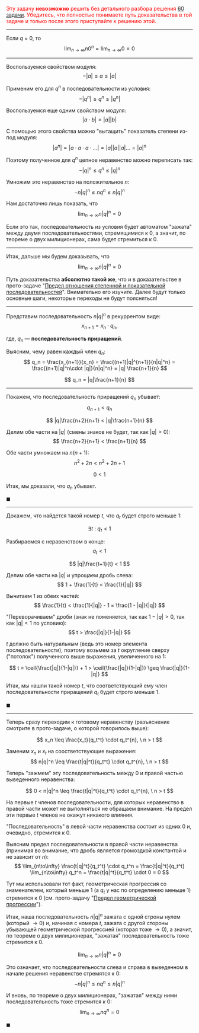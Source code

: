 <span style="color: red;">Эту задачу <b>невозможно</b> решить без детального разбора решения <a href="/tasks/60">60 задачи</a>. Убедитесь, что полностью понимаете путь доказательства в той задаче и только после этого приступайте к решению этой.</span>

---

Если $q$ = 0, то
$$ \lim_{n\to\infty} n 0^n = \lim_{n\to\infty} 0 = 0 $$

---

Воспользуемся свойством модуля:
$$ -|a| \leq a \leq |a| $$

Применим его для $q^n$ в последовательности из условия:
$$ -|q^n| \leq q^n \leq |q^n| $$

Воспользуемся еще одним свойством модуля:
$$ |a\cdot b| = |a||b| $$

С помощью этого свойства можно "вытащить" показатель степени из-под модуля:
$$ |a^n| = |a\cdot a\cdot a\cdot\ldots| = |a||a||a|\ldots = |a|^n $$

Поэтому полученное для $q^n$ цепное неравенство можно переписать так:
$$ -|q|^n \leq q^n \leq |q|^n $$

Умножим это неравенство на положительное $n$:
$$ -n|q|^n \leq nq^n \leq n|q|^n $$

Нам достаточно лишь показать, что
$$ \lim_{n\to\infty} n|q|^n = 0 $$

Если это так, последовательность из условия будет автоматом "зажата" между двумя последовательностями, стремящимися к $0$, а значит, по теореме о двух милиционерах, сама будет стремиться к $0$.

---

Итак, дальше мы будем доказывать, что
$$ \lim_{n\to\infty} n|q|^n = 0 $$

Путь доказательства **абсолютно такой же**, что и в доказательстве в прото-задаче "[Предел отношения степенной и показательной последовательностей](/proto/sequences/limits/exp-ratio)".
Внимательно его изучите. Далее будут только основные шаги, некоторые переходы не будут поясняться!

---

Представим последовательность $n|q|^n$ в рекуррентом виде:
$$ x_{n+1} = x_n\cdot q_n, $$

где, $q_n$ — **последовательность приращений**.

Выясним, чему равен каждый член $q_n$:
$$ q_n = \frac{x_{n+1}}{x_n} = \frac{(n+1)|q|^{n+1}}{n|q|^n} = \frac{(n+1)|q|^n\cdot |q|}{n|q|^n} = |q| \frac{n+1}{n} $$

$$ q_n = |q|\frac{n+1}{n} $$

---

Покажем, что последовательность приращений $q_n$ убывает:
$$ q_{n+1} < q_n $$

$$ |q|\frac{n+2}{n+1} < |q|\frac{n+1}{n} $$

Делим обе части на $|q|$ (смены знаков не будет, так как $|q|>0$):
$$ \frac{n+2}{n+1} < \frac{n+1}{n} $$

Обе части умножаем на $n(n+1)$:
$$ n^2 + 2n < n^2 + 2n + 1 $$

$$ 0 < 1 $$

Итак, мы доказали, что $q_n$ убывает.

$\blacksquare$

---

Докажем, что найдется такой номер $t$, что $q_t$ будет строго меньше $1$:

$$ \exists t \ : \ q_t < 1 $$

Разбираемся с неравенством в конце:
$$ q_t < 1 $$

$$ |q|\frac{t+1}{t} < 1 $$

Делим обе части на $|q|$ и упрощаем дробь слева:
$$ 1 + \frac{1}{t} < \frac{1}{|q|} $$

Вычитаем $1$ из обеих частей:
$$ \frac{1}{t} < \frac{1}{|q|} - 1 = \frac{1 - |q|}{|q|} $$

"Переворачиваем" дроби (знак не поменяется, так как $1-|q|>0$, так как $|q| < 1$ по условию):
$$ t > \frac{|q|}{1-|q|} $$

$t$ должно быть натуральным (ведь это номер элемента последовательности), поэтому возьмем за $t$ округление сверху ("потолок") полученного выше выражения, увеличенного на $1$:

$$ t = \ceil{\frac{|q|}{1-|q|}} + 1 > \ceil{\frac{|q|}{1-|q|}} \geq \frac{|q|}{1-|q|} $$

Итак, мы нашли такой номер $t$, что соответствующий ему член последовательности приращений $q_t$ будет строго меньше $1$.

$\blacksquare$

---

Теперь сразу переходим к готовому неравенству (разъяснение смотрите в прото-задаче, о которой говорилось выше):

$$ x_n \leq \frac{x_t}{q_t^t} \cdot q_t^{n}, \ n > t $$

Заменим $x_n$ и $x_t$ на соостветствующие выражения:
$$ n|q|^n \leq \frac{t|q|^t}{q_t^t} \cdot q_t^{n}, \ n > t $$

Теперь "зажмем" эту последовательность между $0$ и правой частью выведенного неравенства:

$$ 0 < n|q|^n \leq \frac{t|q|^t}{q_t^t} \cdot q_t^{n}, \ n > t $$

На первые $t$ членов последовательности, для которых неравенство в правой части может не выполняться не обращаем внимание.
На предел эти первые $t$ членов не окажут никакого влияния.

"Последовательность" в левой части неравенства состоит из одних $0$ и, очевидно, стремится к $0$.

Выясним предел последовательности в правой части неравенства (принимая во внимание, что дробь является громоздкой константой и не зависит от $n$):
$$ \lim_{n\to\infty} \frac{t|q|^t}{q_t^t} \cdot q_t^n = \frac{t|q|^t}{q_t^t} \lim_{n\to\infty} q_t^n = \frac{t|q|^t}{q_t^t} \cdot 0 = 0 $$

Тут мы использовали тот факт, геометрическая прогрессия со знаменателем, который меньше $1$ (а $q_t$ у нас по определению меньше $1$) стремится к $0$ (см. прото-задачу "[Предел геометрической прогрессии](/proto/sequences/limits/geometric-progression)").

Итак, наша последовательность $n|q|^n$ зажата с одной строны нулем (который $\to 0$) и, начиная с номера $t$, зажата с другой стороны убывающей геометрической прогрессией (которая тоже $\to 0$), а значит, по теореме о двух
милиционерах, "зажатая" последовательность тоже стремится к $0$.

$$ \lim_{n\to\infty} n|q|^n = 0 $$

Это означает, что последовательности слева и справа в выведенном в начале решения неравенстве стремятся к $0$:
$$ -n|q|^n \leq nq^n \leq n|q|^n $$

И вновь, по теореме о двух милиционерах, "зажатая" между ними последовательность тоже стремится к $0$:
$$ \lim_{n\to\infty} nq^n = 0 $$

$\blacksquare$